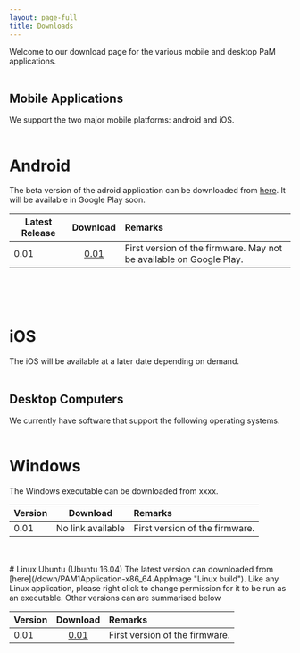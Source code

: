 ```yaml
---
layout: page-full
title: Downloads
---
```

Welcome to our download page for the various mobile and desktop PaM applications.
<br/>
<br/>
## Mobile Applications
We support the two major mobile platforms: android and iOS. 
<br/>
<br/>
# Android
The beta version of the adroid application can be downloaded from [here](/down/PaM.apk "Android build"). It will be available in Google Play soon. 


| Latest Release        | Download     | Remarks  |
| ------------- |:-------------:| :-----|
| 0.01      | [0.01](/down/PaM.apk "v0.01") | First version of the firmware. May not be available on Google Play. |


<br/>
<br/>
<br/>

# iOS
The iOS will be available at a later date depending on demand.
<br/>
<br/>

## Desktop Computers
We currently have software that support the following operating systems.
<br/>
<br/>
# Windows
The Windows executable can be downloaded from xxxx.


| Version        | Download     | Remarks  |
| ------------- |:-------------:| :-----|
| 0.01      | No link available | First version of the firmware. |

<br/>
<br/>
# Linux Ubuntu (Ubuntu 16.04)
The latest version can downloaded from [here](/down/PAM1Application-x86_64.AppImage "Linux build"). Like any Linux application, please right click to change permission for it to be run as an executable. Other versions can are summarised below

| Version        | Download     | Remarks  |
| ------------- |:-------------:| :-----|
| 0.01      | [0.01](/down/PAM1Application-x86_64.AppImage "v0.01") | First version of the firmware. |
